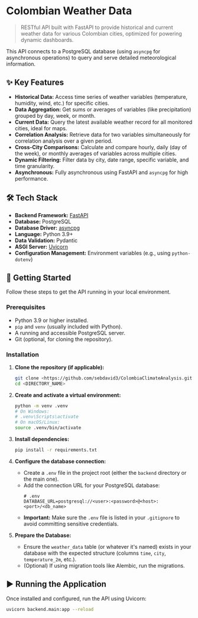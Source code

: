 # Colombian Weather Data 

> RESTful API built with FastAPI to provide historical and current weather data for various Colombian cities, optimized for powering dynamic dashboards.

This API connects to a PostgreSQL database (using `asyncpg` for asynchronous operations) to query and serve detailed meteorological information.

## ✨ Key Features

* **Historical Data:** Access time series of weather variables (temperature, humidity, wind, etc.) for specific cities.
* **Data Aggregation:** Get sums or averages of variables (like precipitation) grouped by day, week, or month.
* **Current Data:** Query the latest available weather record for all monitored cities, ideal for maps.
* **Correlation Analysis:** Retrieve data for two variables simultaneously for correlation analysis over a given period.
* **Cross-City Comparisons:** Calculate and compare hourly, daily (day of the week), or monthly averages of variables across multiple cities.
* **Dynamic Filtering:** Filter data by city, date range, specific variable, and time granularity.
* **Asynchronous:** Fully asynchronous using FastAPI and `asyncpg` for high performance.

## 🛠️ Tech Stack

* **Backend Framework:** [FastAPI](https://fastapi.tiangolo.com/)
* **Database:** PostgreSQL
* **Database Driver:** [asyncpg](https://github.com/MagicStack/asyncpg)
* **Language:** Python 3.9+
* **Data Validation:** Pydantic
* **ASGI Server:** [Uvicorn](https://www.uvicorn.org/)
* **Configuration Management:** Environment variables (e.g., using `python-dotenv`)

## 🚀 Getting Started

Follow these steps to get the API running in your local environment.

### Prerequisites

* Python 3.9 or higher installed.
* `pip` and `venv` (usually included with Python).
* A running and accessible PostgreSQL server.
* Git (optional, for cloning the repository).

### Installation

1.  **Clone the repository (if applicable):**
    ```bash
    git clone <https://github.com/sebdavid3/ColombiaClimateAnalysis.git>
    cd <DIRECTORY_NAME>
    ```

2.  **Create and activate a virtual environment:**
    ```bash
    python -m venv .venv
    # On Windows:
    # .venv\Scripts\activate
    # On macOS/Linux:
    source .venv/bin/activate
    ```

3.  **Install dependencies:**
    ```bash
    pip install -r requirements.txt
    ```

4.  **Configure the database connection:**
    * Create a `.env` file in the project root (either the `backend` directory or the main one).
    * Add the connection URL for your PostgreSQL database:
        ```dotenv
        # .env
        DATABASE_URL=postgresql://<user>:<password>@<host>:<port>/<db_name>
        ```
    * **Important:** Make sure the `.env` file is listed in your `.gitignore` to avoid committing sensitive credentials.

5.  **Prepare the Database:**
    * Ensure the `weather_data` table (or whatever it's named) exists in your database with the expected structure (columns `time`, `city`, `temperature_2m`, etc.).
    * (Optional) If using migration tools like Alembic, run the migrations.

## ▶️ Running the Application

Once installed and configured, run the API using Uvicorn:

```bash
uvicorn backend.main:app --reload